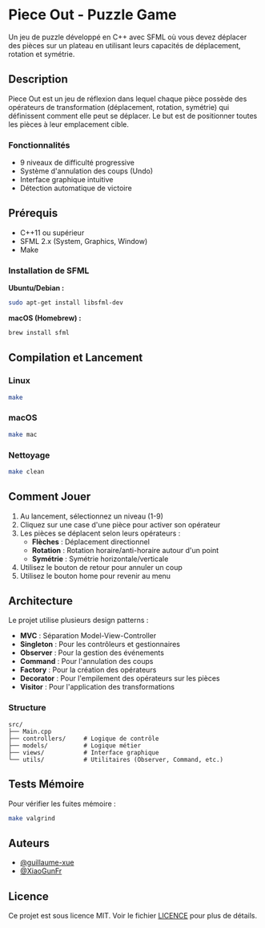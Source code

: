 # Piece Out - Puzzle Game

Un jeu de puzzle développé en C++ avec SFML où vous devez déplacer des pièces sur un plateau en utilisant leurs capacités de déplacement, rotation et symétrie.

## Description

Piece Out est un jeu de réflexion dans lequel chaque pièce possède des opérateurs de transformation (déplacement, rotation, symétrie) qui définissent comment elle peut se déplacer. Le but est de positionner toutes les pièces à leur emplacement cible.

### Fonctionnalités

- 9 niveaux de difficulté progressive
- Système d'annulation des coups (Undo)
- Interface graphique intuitive
- Détection automatique de victoire

## Prérequis

- C++11 ou supérieur
- SFML 2.x (System, Graphics, Window)
- Make

### Installation de SFML

**Ubuntu/Debian :**
```bash
sudo apt-get install libsfml-dev
```

**macOS (Homebrew) :**
```bash
brew install sfml
```

## Compilation et Lancement

### Linux
```bash
make
```

### macOS
```bash
make mac
```

### Nettoyage
```bash
make clean
```

## Comment Jouer

1. Au lancement, sélectionnez un niveau (1-9)
2. Cliquez sur une case d'une pièce pour activer son opérateur
3. Les pièces se déplacent selon leurs opérateurs :
   - **Flèches** : Déplacement directionnel
   - **Rotation** : Rotation horaire/anti-horaire autour d'un point
   - **Symétrie** : Symétrie horizontale/verticale
4. Utilisez le bouton de retour pour annuler un coup
5. Utilisez le bouton home pour revenir au menu

## Architecture

Le projet utilise plusieurs design patterns :

- **MVC** : Séparation Model-View-Controller
- **Singleton** : Pour les contrôleurs et gestionnaires
- **Observer** : Pour la gestion des événements
- **Command** : Pour l'annulation des coups
- **Factory** : Pour la création des opérateurs
- **Decorator** : Pour l'empilement des opérateurs sur les pièces
- **Visitor** : Pour l'application des transformations

### Structure

```
src/
├── Main.cpp
├── controllers/     # Logique de contrôle
├── models/          # Logique métier
├── views/           # Interface graphique
└── utils/           # Utilitaires (Observer, Command, etc.)
```

## Tests Mémoire

Pour vérifier les fuites mémoire :

```bash
make valgrind
```

## Auteurs

- [@guillaume-xue](https://github.com/guillaume-xue)
- [@XiaoGunFr](https://github.com/XiaoGunFr)

## Licence

Ce projet est sous licence MIT. Voir le fichier [LICENCE](LICENCE) pour plus de détails.
